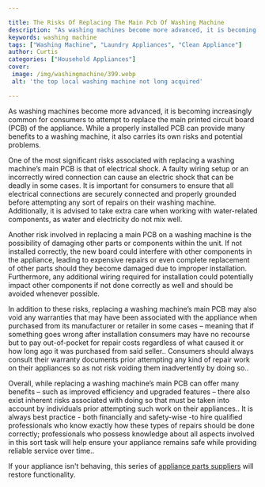 ```yaml
---

title: The Risks Of Replacing The Main Pcb Of Washing Machine
description: "As washing machines become more advanced, it is becoming increasingly common for consumers to attempt to replace the main printed ...scroll on and keep learning"
keywords: washing machine
tags: ["Washing Machine", "Laundry Appliances", "Clean Appliance"]
author: Curtis
categories: ["Household Appliances"]
cover: 
 image: /img/washingmachine/399.webp
 alt: 'the top local washing machine not long acquired'

---
```


As washing machines become more advanced, it is becoming increasingly common for consumers to attempt to replace the main printed circuit board (PCB) of the appliance. While a properly installed PCB can provide many benefits to a washing machine, it also carries its own risks and potential problems.

One of the most significant risks associated with replacing a washing machine’s main PCB is that of electrical shock. A faulty wiring setup or an incorrectly wired connection can cause an electric shock that can be deadly in some cases. It is important for consumers to ensure that all electrical connections are securely connected and properly grounded before attempting any sort of repairs on their washing machine. Additionally, it is advised to take extra care when working with water-related components, as water and electricity do not mix well.

Another risk involved in replacing a main PCB on a washing machine is the possibility of damaging other parts or components within the unit. If not installed correctly, the new board could interfere with other components in the appliance, leading to expensive repairs or even complete replacement of other parts should they become damaged due to improper installation. Furthermore, any additional wiring required for installation could potentially impact other components if not done correctly as well and should be avoided whenever possible.

In addition to these risks, replacing a washing machine’s main PCB may also void any warranties that may have been associated with the appliance when purchased from its manufacturer or retailer in some cases – meaning that if something goes wrong after installation consumers may have no recourse but to pay out-of-pocket for repair costs regardless of what caused it or how long ago it was purchased from said seller.. Consumers should always consult their warranty documents prior attempting any kind of repair work on their appliances so as not risk voiding them inadvertently by doing so.. 

Overall, while replacing a washing machine’s main PCB can offer many benefits – such as improved efficiency and upgraded features – there also exist inherent risks associated with doing so that must be taken into account by individuals prior attempting such work on their appliances.. It is always best practice - both financially and safety-wise -to hire qualified professionals who know exactly how these types of repairs should be done correctly; professionals who possess knowledge about all aspects involved in this sort task will help ensure your appliance remains safe while providing reliable service over time..

If your appliance isn't behaving, this series of <a href="/pages/appliance-parts-suppliers/">appliance parts suppliers</a> will restore functionality.